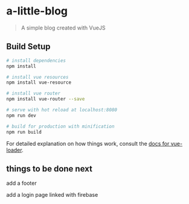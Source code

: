 # a-little-blog

> A simple blog created with VueJS

## Build Setup

``` bash
# install dependencies
npm install

# install vue resources
npm install vue-resource

# install vue router
npm install vue-router --save

# serve with hot reload at localhost:8080
npm run dev

# build for production with minification
npm run build
```

For detailed explanation on how things work, consult the [docs for vue-loader](http://vuejs.github.io/vue-loader).

## things to be done next

add a footer

add a login page linked with firebase
